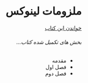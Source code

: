 <div dir="rtl"><h1>ملزومات لینوکس</h1></div>
<div dir="rtl"><a href="https://malijani.github.io/linux-essentials">خواندن این کتاب</a></div>

<div dir="rtl">
<h6>بخش های تکمیل شده کتاب...</h6>
<ul>
<li>مقدمه</li>
<li>فصل اول</li>
<li>فصل دوم</li>
</ul>

<div>

